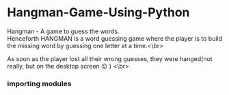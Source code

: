 # Hangman-Game-Using-Python
Hangman - A game to guess the words. </br>
Henceforth HANGMAN is a word guessing game where the player is to build the missing word by guessing one letter at a time.<\br>

As soon as the player lost all their wrong guesses, they were hanged(not really, but on the desktop screen 😉 ) <\br>
### importing modules
